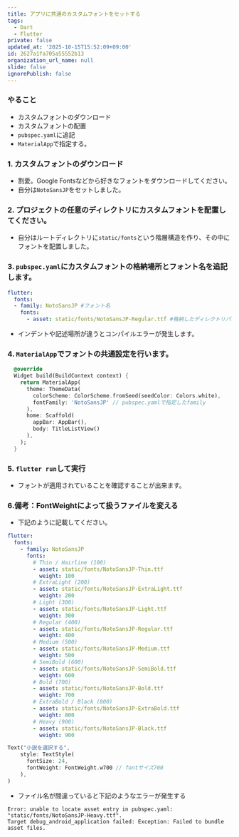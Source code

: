 ```yaml
---
title: アプリに共通のカスタムフォントをセットする
tags:
  - Dart
  - Flutter
private: false
updated_at: '2025-10-15T15:52:09+09:00'
id: 2627a1fa705a55552b13
organization_url_name: null
slide: false
ignorePublish: false
---
```

### やること
* カスタムフォントのダウンロード
* カスタムフォントの配置
* `pubspec.yaml`に追記
* `MaterialApp`で指定する。

### 1. カスタムフォントのダウンロード
* 割愛。Google Fontsなどから好きなフォントをダウンロードしてください。
* 自分は`NotoSansJP`をセットしました。

### 2. プロジェクトの任意のディレクトリにカスタムフォントを配置してください。
* 自分はルートディレクトリに`static/fonts`という階層構造を作り、その中にフォントを配置しました。


### 3. `pubspec.yaml`にカスタムフォントの格納場所とフォント名を追記します。

```pubspec.yaml
flutter:
  fonts:
  - family: NotoSansJP #フォント名
    fonts:
      - asset: static/fonts/NotoSansJP-Regular.ttf #格納したディレクトリパス
```

* インデントや記述場所が違うとコンパイルエラーが発生します。


### 4. `MaterialApp`でフォントの共通設定を行います。

```main.dart
  @override
  Widget build(BuildContext context) {
    return MaterialApp(
      theme: ThemeData(
        colorScheme: ColorScheme.fromSeed(seedColor: Colors.white),
        fontFamily: 'NotoSansJP' // pubspec.yamlで指定したfamily
      ),
      home: Scaffold(
        appBar: AppBar(),
        body: TitleListView()
      ),
    );
  }
```


### 5. `flutter run`して実行
* フォントが適用されていることを確認することが出来ます。



### 6.備考：FontWeightによって扱うファイルを変える

* 下記のように記載してください。

```pubspec.yaml
flutter:
  fonts:
    - family: NotoSansJP
      fonts:
        # Thin / Hairline (100)
        - asset: static/fonts/NotoSansJP-Thin.ttf
          weight: 100
        # ExtraLight (200)
        - asset: static/fonts/NotoSansJP-ExtraLight.ttf
          weight: 200
        # Light (300)
        - asset: static/fonts/NotoSansJP-Light.ttf
          weight: 300
        # Regular (400)
        - asset: static/fonts/NotoSansJP-Regular.ttf
          weight: 400
        # Medium (500)
        - asset: static/fonts/NotoSansJP-Medium.ttf
          weight: 500
        # SemiBold (600)
        - asset: static/fonts/NotoSansJP-SemiBold.ttf
          weight: 600
        # Bold (700)
        - asset: static/fonts/NotoSansJP-Bold.ttf
          weight: 700
        # ExtraBold / Black (800)
        - asset: static/fonts/NotoSansJP-ExtraBold.ttf
          weight: 800
        # Heavy (900)
        - asset: static/fonts/NotoSansJP-Black.ttf
          weight: 900
```



```呼び出し元.dart
Text("小説を選択する",
    style: TextStyle(
      fontSize: 24,
      fontWeight: FontWeight.w700 // fontサイズ700
    ),
)
```


* ファイル名が間違っていると下記のようなエラーが発生する
```Terminal.
Error: unable to locate asset entry in pubspec.yaml: "static/fonts/NotoSansJP-Heavy.ttf".
Target debug_android_application failed: Exception: Failed to bundle asset files.
```
